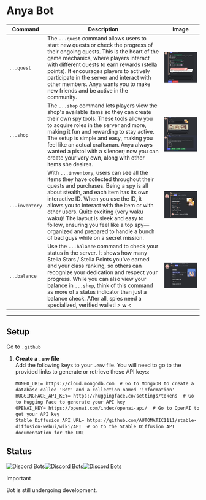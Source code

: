 
#  Anya Bot

| Command                | Description                                                                                                   | Image                                         |
|------------------------|---------------------------------------------------------------------------------------------------------------|-----------------------------------------------|
| `...quest`    | The `...quest` command allows users to start new quests or check the progress of their ongoing quests. This is the heart of the game mechanics, where players interact with different quests to earn rewards (stella points). It encourages players to actively participate in the server and interact with other members. Anya wants you to make new friends and be active in the community. | ![Quest Image](.github/repo/images/quest.webp)    |
| `...shop`      | The `...shop` command lets players view the shop's available items so they can create their own spy tools. These tools allow you to acquire roles in the server and more, making it fun and rewarding to stay active. The setup is simple and easy, making you feel like an actual craftsman. Anya always wanted a pistol with a silencer; now you can create your very own, along with other items she desires. | ![Shop Image](.github/repo/images/shop.webp)      |
| `...inventory` | With `...inventory`, users can see all the items they have collected throughout their quests and purchases. Being a spy is all about stealth, and each item has its own interactive ID. When you use the ID, it allows you to interact with the item or with other users. Quite exciting (very waku waku)! The layout is sleek and easy to follow, ensuring you feel like a top spy—organized and prepared to handle a bunch of bad guys while on a secret mission. | ![Inventory Image](.github/repo/images/inventory.webp) |
| `...balance`    | Use the `...balance` command to check your status in the server. It shows how many Stella Stars / Stella Points you've earned and your class ranking, so others can recognize your dedication and respect your progress. While you can also view your balance in `...shop`, think of this command as more of a status indicator than just a balance check. After all, spies need a specialized, verified wallet! > w < | ![Balance Image](.github/repo/images/balance.webp) |

---
## Setup 
Go to `.github`

1. **Create a `.env` file**  
   Add the following keys to your `.env` file. You will need to go to the provided links to generate or retrieve these API keys:

   ```env
   MONGO_URI= https://cloud.mongodb.com  # Go to MongoDB to create a database called 'Bot' and a collection named 'information'
   HUGGINGFACE_API_KEY= https://huggingface.co/settings/tokens  # Go to Hugging Face to generate your API key
   OPENAI_KEY= https://openai.com/index/openai-api/  # Go to OpenAI to get your API key
   Stable_Diffusion_API_URL= https://github.com/AUTOMATIC1111/stable-diffusion-webui/wiki/API  # Go to the Stable Diffusion API documentation for the URL
   ```



## Status
![Discord Bots](https://top.gg/api/widget/owner/1234247716243112100.svg)[![Discord Bots](https://discordbots.org/api/widget/servers/1234247716243112100.svg?noavatar=true)](https://discordbots.org/bot/1234247716243112100)[![Discord Bots](https://discordbots.org/api/widget/status/1234247716243112100.svg?noavatar=true)](https://discordbots.org/bot/1234247716243112100)


> [!IMPORTANT]  
> Bot is still undergoing development.

